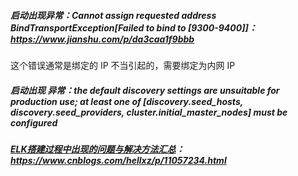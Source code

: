##### 启动出现异常：Cannot assign requested address BindTransportException[Failed to bind to [9300-9400]]： https://www.jianshu.com/p/da3caa1f9bbb

这个错误通常是绑定的 IP 不当引起的，需要绑定为内网 IP

##### 启动出现 异常：the default discovery settings are unsuitable for production use; at least one of [discovery.seed_hosts, discovery.seed_providers, cluster.initial_master_nodes] must be configured

##### [ELK搭建过程中出现的问题与解决方法汇总](https://www.cnblogs.com/hellxz/p/11057234.html)： https://www.cnblogs.com/hellxz/p/11057234.html

